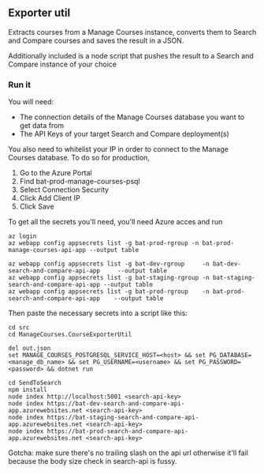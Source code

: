 ## Exporter util

Extracts courses from a Manage Courses instance, converts them to Search and Compare courses and saves the result in a JSON.

Additionally included is a node script that pushes the result to a Search and Compare instance of your choice

### Run it

You will need:
- The connection details of the Manage Courses database you want to get data from
- The API Keys of your target Search and Compare deployment(s)


You also need to whitelist your IP in order to connect to the Manage Courses database. To do so for production,
1. Go to the Azure Portal
2. Find bat-prod-manage-courses-psql
3. Select Connection Security
4. Click Add Client IP
5. Click Save

To get all the secrets you'll need, you'll need Azure acces and run

```
az login
az webapp config appsecrets list -g bat-prod-rgroup -n bat-prod-manage-courses-api-app --output table

az webapp config appsecrets list -g bat-dev-rgroup     -n bat-dev-search-and-compare-api-app     --output table
az webapp config appsecrets list -g bat-staging-rgroup -n bat-staging-search-and-compare-api-app --output table
az webapp config appsecrets list -g bat-prod-rgroup    -n bat-prod-search-and-compare-api-app    --output table
```

Then paste the necessary secrets into a script like this:

```
cd src
cd ManageCourses.CourseExporterUtil

del out.json
set MANAGE_COURSES_POSTGRESQL_SERVICE_HOST=<host> && set PG_DATABASE=<manage_db_name> && set PG_USERNAME=<username> && set PG_PASSWORD=<password> && dotnet run

cd SendToSearch
npm install
node index http://localhost:5001 <search-api-key>
node index https://bat-dev-search-and-compare-api-app.azurewebsites.net <search-api-key>
node index https://bat-staging-search-and-compare-api-app.azurewebsites.net <search-api-key>
node index https://bat-prod-search-and-compare-api-app.azurewebsites.net <search-api-key>

```
Gotcha: make sure there's no trailing slash on the api url otherwise it'll fail because the body size check in search-api is fussy.
